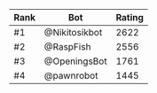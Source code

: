 Rank|Bot|Rating
---|---|---
#1|@Nikitosikbot|2622
#2|@RaspFish|2556
#3|@OpeningsBot|1761
#4|@pawnrobot|1445
